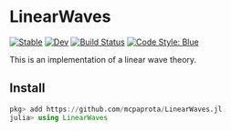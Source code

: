 # LinearWaves

[![Stable](https://img.shields.io/badge/docs-stable-blue.svg)](https://mcpaprota.github.io/LinearWaves.jl/stable/)
[![Dev](https://img.shields.io/badge/docs-dev-blue.svg)](https://mcpaprota.github.io/LinearWaves.jl/dev/)
[![Build Status](https://github.com/mcpaprota/LinearWaves.jl/actions/workflows/CI.yml/badge.svg?branch=main)](https://github.com/mcpaprota/LinearWaves.jl/actions/workflows/CI.yml?query=branch%3Amain)
[![Code Style: Blue](https://img.shields.io/badge/code%20style-blue-4495d1.svg)](https://github.com/invenia/BlueStyle)

This is an implementation of a linear wave theory.

## Install

```julia
pkg> add https://github.com/mcpaprota/LinearWaves.jl
julia> using LinearWaves
```
